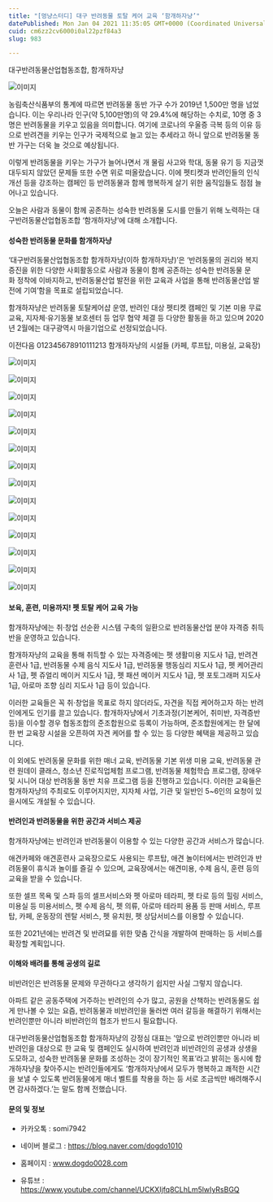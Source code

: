 ```yaml
---
title: "[멍냥스터디] 대구 반려동물 토탈 케어 교육 ‘함개하자냥’"
datePublished: Mon Jan 04 2021 11:35:05 GMT+0000 (Coordinated Universal Time)
cuid: cm6zz2cv6000i0al22pzf84a3
slug: 983

---
```



대구반려동물산업협동조합, 함개하자냥

![이미지](https://cdn.hashnode.com/res/hashnode/image/upload/v1739247471912/40661c79-b66c-4a6e-8436-80904ce80dd8.png)

농림축산식품부의 통계에 따르면 반려동물 동반 가구 수가 2019년 1,500만 명을 넘었습니다. 이는 우리나라 인구(약 5,100만명)의 약 29.4%에 해당하는 수치로, 10명 중 3명은 반려동물을 키우고 있음을 의미합니다. 여기에 코로나의 우울증 극복 등의 이유 등으로 반려견을 키우는 인구가 국제적으로 늘고 있는 추세라고 하니 앞으로 반려동물 동반 가구는 더욱 늘 것으로 예상됩니다.

이렇게 반려동물을 키우는 가구가 늘어나면서 개 물림 사고와 학대, 동물 유기 등 지금껏 대두되지 않았던 문제들 또한 수면 위로 떠올랐습니다. 이에 펫티켓과 반려인들의 인식개선 등을 강조하는 캠페인 등 반려동물과 함께 행복하게 살기 위한 움직임들도 점점 늘어나고 있습니다.

오늘은 사람과 동물이 함께 공존하는 성숙한 반려동물 도시를 만들기 위해 노력하는 대구반려동물산업협동조합 ‘함개하자냥’에 대해 소개합니다.

#### 성숙한 반려동물 문화를 함개하자냥

‘대구반려동물산업협동조합 함개하자냥(이하 함개하자냥)’은 ‘반려동물의 권리와 복지 증진을 위한 다양한 사회활동으로 사람과 동물이 함께 공존하는 성숙한 반려동물 문화 정착에 이바지하고, 반려동물산업 발전을 위한 교육과 사업을 통해 반려동물산업 발전에 기여’함을 목표로 설립되었습니다.

함개하자냥은 반려동물 토탈케어샵 운영, 반려인 대상 펫티켓 캠페인 및 기본 미용 무료 교육, 지자체·유기동물 보호센터 등 업무 협약 체결 등 다양한 활동을 하고 있으며 2020년 2월에는 대구광역시 마을기업으로 선정되었습니다.

이전다음
012345678910111213
함개하자냥의 시설들 (카페, 루프탑, 미용실, 교육장)

![이미지](https://cdn.hashnode.com/res/hashnode/image/upload/v1739247475037/52f3b804-ce3e-47df-aef1-f2f3b99dc92f.jpeg)

![이미지](https://cdn.hashnode.com/res/hashnode/image/upload/v1739247477656/ebbda314-a25b-4923-9692-86d970a12187.jpeg)

![이미지](https://cdn.hashnode.com/res/hashnode/image/upload/v1739247480864/5b2aed0c-eaa0-42e4-bb41-59568d8b79d8.jpeg)

![이미지](https://cdn.hashnode.com/res/hashnode/image/upload/v1739247483575/cf275d9e-eb48-4613-b454-ead8ea4b9e98.jpeg)

![이미지](https://cdn.hashnode.com/res/hashnode/image/upload/v1739247486494/dabeb503-eca2-4041-b6cc-dcc41c388700.jpeg)

![이미지](https://cdn.hashnode.com/res/hashnode/image/upload/v1739247489591/d8c11f21-953b-41f8-b232-3e9aeeb700f0.jpeg)

![이미지](https://cdn.hashnode.com/res/hashnode/image/upload/v1739247492603/e15ab88e-e929-4dd2-8a64-45a339ed22c5.jpeg)

![이미지](https://cdn.hashnode.com/res/hashnode/image/upload/v1739247495516/0fdfac98-c6c8-4bf2-8767-e6e5db597dd3.jpeg)

![이미지](https://cdn.hashnode.com/res/hashnode/image/upload/v1739247498834/9352d97a-6c3b-49a4-a929-b853f881f967.jpeg)

![이미지](https://cdn.hashnode.com/res/hashnode/image/upload/v1739247501719/48b0c280-062c-436a-8a62-68c9a4a929da.jpeg)

![이미지](https://cdn.hashnode.com/res/hashnode/image/upload/v1739247504957/6b7b54f0-7a24-4594-8fe8-85a5944bc6b8.jpeg)

![이미지](https://cdn.hashnode.com/res/hashnode/image/upload/v1739247507855/3f6ea81a-015f-48f4-a6fb-1a904d516e9f.jpeg)

![이미지](https://cdn.hashnode.com/res/hashnode/image/upload/v1739247511101/c4c8a510-f5b0-495e-84c1-f6fb4f78352f.jpeg)

![이미지](https://cdn.hashnode.com/res/hashnode/image/upload/v1739247514150/0e5dc74e-8c20-49a9-8fa4-65afea1c5a05.jpeg)

#### 보육, 훈련, 미용까지! 펫 토탈 케어 교육 가능

함개하자냥에는 취·창업 선순환 시스템 구축의 일환으로 반려동물산업 분야 자격증 취득반을 운영하고 있습니다.

함개하자냥의 교육을 통해 취득할 수 있는 자격증에는 펫 생활미용 지도사 1급, 반려견 훈련사 1급, 반려동물 수제 음식 지도사 1급, 반려동물 행동심리 지도사 1급, 펫 케어관리사 1급, 펫 쥬얼리 메이커 지도사 1급, 펫 패션 메이커 지도사 1급, 펫 포토그래퍼 지도사 1급, 아로마 조향 심리 지도사 1급 등이 있습니다.

이러한 교육들은 꼭 취·창업을 목표로 하지 않더라도, 자견을 직접 케어하고자 하는 반려인에게도 인기를 끌고 있습니다. 함개하자냥에서 기초과정(기본케어, 취미반, 자격증반 등)을 이수할 경우 협동조합의 준조합원으로 등록이 가능하며, 준조합원에게는 한 달에 한 번 교육장 시설을 오픈하여 자견 케어를 할 수 있는 등 다양한 혜택을 제공하고 있습니다.

이 외에도 반려동물 문화를 위한 매너 교육, 반려동물 기본 위생 미용 교육, 반려동물 관련 원데이 클래스, 청소년 진로직업체험 프로그램, 반려동물 체험학습 프로그램, 장애우 및 시니어 대상 반려동물 동반 치유 프로그램 등을 진행하고 있습니다. 이러한 교육들은 함개하자냥의 주최로도 이루어지지만, 지자체 사업, 기관 및 일반인 5~6인의 요청이 있을시에도 개설될 수 있습니다.

#### 반려인과 반려동물을 위한 공간과 서비스 제공

함개하자냥에는 반려인과 반려동물이 이용할 수 있는 다양한 공간과 서비스가 많습니다.

애견카페와 애견훈련사 교육장으로도 사용되는 루프탑, 애견 놀이터에서는 반려인과 반려동물이 휴식과 놀이를 즐길 수 있으며, 교육장에서는 애견미용, 수제 음식, 훈련 등의 교육을 받을 수 있습니다.

또한 셀프 목욕 및 스파 등의 셀프서비스와 펫 아로마 테라피, 펫 타로 등의 힐링 서비스, 미용실 등 미용서비스, 펫 수제 음식, 펫 의류, 아로마 테라피 용품 등 판매 서비스, 루프탑, 카페, 운동장의 렌탈 서비스, 펫 유치원, 펫 상담서비스를 이용할 수 있습니다.

또한 2021년에는 반려견 및 반려묘를 위한 맞춤 간식을 개발하여 판매하는 등 서비스를 확장할 계획입니다.

#### 이해와 배려를 통해 공생의 길로

비반려인은 반려동물 문제와 무관하다고 생각하기 쉽지만 사실 그렇지 않습니다.

아파트 같은 공동주택에 거주하는 반려인의 수가 많고, 공원을 산책하는 반려동물도 쉽게 만나볼 수 있는 요즘, 반려동물과 비반려인을 둘러싼 여러 갈등을 해결하기 위해서는 반려인뿐만 아니라 비반려인의 협조가 반드시 필요합니다.

대구반려동물산업협동조합 함개하자냥의 강정심 대표는 ’앞으로 반려인뿐만 아니라 비반려인을 대상으로 한 교육 및 캠페인도 실시하여 반려인과 비반려인의 공생과 상생을 도모하고, 성숙한 반려동물 문화를 조성하는 것이 장기적인 목표’라고 밝히는 동시에 함개하자냥을 찾아주시는 반려인들에게도 ‘함개하자냥에서 모두가 행복하고 쾌적한 시간을 보낼 수 있도록 반려동물에게 매너 벨트를 착용을 하는 등 서로 조금씩만 배려해주시면 감사하겠다.’는 말도 함께 전했습니다.

#### 문의 및 정보

- 카카오톡 : somi7942

- 네이버 블로그 : https://blog.naver.com/dogdo1010

- 홈페이지 : www.dogdo0028.com

- 유튜브 : https://www.youtube.com/channel/UCKXIjfq8CLhLm5lwIyRsBGQ